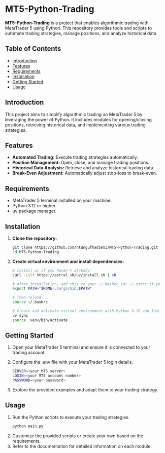 # MT5-Python-Trading

**MT5-Python-Trading** is a project that enables algorithmic trading with MetaTrader 5 using Python. This repository provides tools and scripts to automate trading strategies, manage positions, and analyze historical data.

## Table of Contents

- [Introduction](#introduction)
- [Features](#features)
- [Requirements](#requirements)
- [Installation](#installation)
- [Getting Started](#getting-started)
- [Usage](#usage)

## Introduction

This project aims to simplify algorithmic trading on MetaTrader 5 by leveraging the power of Python. It includes modules for opening/closing positions, retrieving historical data, and implementing various trading strategies.

## Features

- **Automated Trading:** Execute trading strategies automatically.
- **Position Management:** Open, close, and manage trading positions.
- **Historical Data Analysis:** Retrieve and analyze historical trading data.
- **Break-Even Adjustment:** Automatically adjust stop-loss to break-even.

## Requirements

- MetaTrader 5 terminal installed on your machine.
- Python 3.12 or higher.
- uv package manager.

## Installation

1. **Clone the repository:**
   ```bash
   git clone https://github.com/ntungufhadzeni/MT5-Python-Trading.git
   cd MT5-Python-Trading
   ```

2. **Create virtual environment and install dependencies:**
   ```bash
   # Install uv if you haven't already
   curl -LsSf https://astral.sh/uv/install.sh | sh
   
   # After installation, add this to your ~/.bashrc (or ~/.zshrc if you use zsh):
   export PATH="$HOME/.cargo/bin:$PATH"
   
   # Then reload
   source ~/.bashrc
   
   # Create and activate virtual environment with Python 3.12 and Install dependencies
   uv sync
   source .venv/bin/activate
   ```

## Getting Started
1. Open your MetaTrader 5 terminal and ensure it is connected to your trading account.

2. Configure the .env file with your MetaTrader 5 login details.
   ```bash
   SERVER=<your MT5 server>
   LOGIN=<your MT5 account number>
   PASSWORD=<your password>

3. Explore the provided examples and adapt them to your trading strategy.


## Usage
1. Run the Python scripts to execute your trading strategies.
   ```bash
   python main.py
2. Customize the provided scripts or create your own based on the requirements.
3. Refer to the documentation for detailed information on each module.
   
